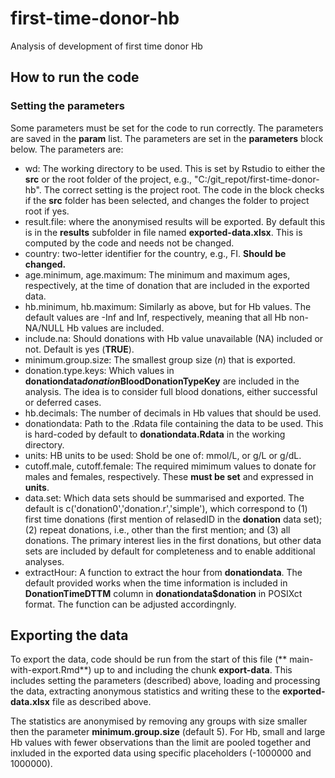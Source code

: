 # first-time-donor-hb
Analysis of development of first time donor Hb
## How to run the code

### Setting the parameters

Some parameters must be set for the code to run correctly. The parameters 
are saved in the **param** list. The parameters are set in the **parameters** block
below. The parameters are:

- wd: The working directory to be used. This is set by Rstudio to either the **src**
or the root folder of the project, e.g., "C:/git_repot/first-time-donor-hb".
The correct setting is the project root. The code in the block checks if the 
**src** folder has been selected, and changes the folder to project root if yes.
- result.file: where the anonymised results will be exported. By default this
is in the **results** subfolder in file named **exported-data.xlsx**. This is computed
by the code and needs not be changed.
- country: two-letter identifier for the country, e.g., FI. **Should be changed.**
- age.minimum, age.maximum: The minimum and maximum ages, respectively, at the
time of donation that are included in the exported data.
- hb.minimum, hb.maximum: Similarly as above, but for Hb values. The default
values are -Inf and Inf, respectively, meaning that all Hb non-NA/NULL Hb values 
are included. 
- include.na: Should donations with Hb value unavailable (NA) included or not.
Default is yes (**TRUE**).
- minimum.group.size: The smallest group size (*n*) that is exported.
- donation.type.keys: Which values in **donationdata$donation$BloodDonationTypeKey**
are included in the analysis. The idea is to consider full blood donations, 
either successful or deferred cases.
- hb.decimals: The number of decimals in Hb values that should be used.
- donationdata: Path to the .Rdata file containing the data to be used. This is
hard-coded by default to **donationdata.Rdata** in the working directory.
- units: HB units to be used: Shold be one of: mmol/L, or g/L or g/dL.
- cutoff.male, cutoff.female: The required mimimum values to donate for males 
and females, respectively. These **must be set** and expressed in **units**.
- data.set: Which data sets should be summarised and exported. The default is
c('donation0','donation.r','simple'), which correspond to (1) first time donations 
(first mention of relasedID in the **donation** data set); (2) repeat donations, 
i.e., other than the first mention; and (3) all donations. The primary interest 
lies in the first donations, but other data sets are included by default for 
completeness and to enable additional analyses.
- extractHour: A function to extract the hour from **donationdata**. The default 
provided works when the time information is included in **DonationTimeDTTM** 
column in **donationdata$donation** in POSIXct format. The function
can be adjusted accordingnly.

## Exporting the data

To export the data, code should be run from the start of this file 
(** main-with-export.Rmd**) up to and including the chunk **export-data**. 
This includes setting the parameters (described) above, loading and processing 
the data, extracting anonymous statistics and writing these to the 
**exported-data.xlsx** file as described above.

The statistics are anonymised by removing any groups with size smaller then 
the parameter **minimum.group.size** (default 5). For Hb, small and large Hb
values with fewer observations than the limit are pooled together and inxluded
in the exported data using specific placeholders (-1000000 and 1000000). 

